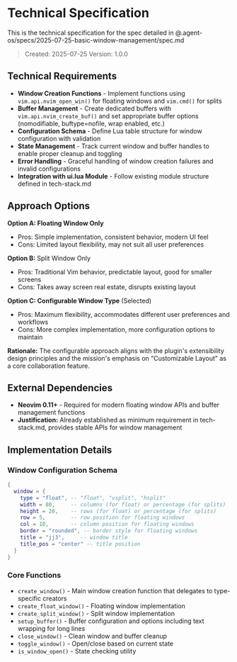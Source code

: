 # Technical Specification

This is the technical specification for the spec detailed in @.agent-os/specs/2025-07-25-basic-window-management/spec.md

> Created: 2025-07-25
> Version: 1.0.0

## Technical Requirements

- **Window Creation Functions** - Implement functions using `vim.api.nvim_open_win()` for floating windows and `vim.cmd()` for splits
- **Buffer Management** - Create dedicated buffers with `vim.api.nvim_create_buf()` and set appropriate buffer options (nomodifiable, buftype=nofile, wrap enabled, etc.)
- **Configuration Schema** - Define Lua table structure for window configuration with validation
- **State Management** - Track current window and buffer handles to enable proper cleanup and toggling
- **Error Handling** - Graceful handling of window creation failures and invalid configurations
- **Integration with ui.lua Module** - Follow existing module structure defined in tech-stack.md

## Approach Options

**Option A: Floating Window Only**

- Pros: Simple implementation, consistent behavior, modern UI feel
- Cons: Limited layout flexibility, may not suit all user preferences

**Option B:** Split Window Only

- Pros: Traditional Vim behavior, predictable layout, good for smaller screens
- Cons: Takes away screen real estate, disrupts existing layout

**Option C: Configurable Window Type** (Selected)

- Pros: Maximum flexibility, accommodates different user preferences and workflows
- Cons: More complex implementation, more configuration options to maintain

**Rationale:** The configurable approach aligns with the plugin's extensibility design principles and the mission's emphasis on "Customizable Layout" as a core collaboration feature.

## External Dependencies

- **Neovim 0.11+** - Required for modern floating window APIs and buffer management functions
- **Justification:** Already established as minimum requirement in tech-stack.md, provides stable APIs for window management

## Implementation Details

### Window Configuration Schema

```lua
{
  window = {
    type = "float", -- "float", "vsplit", "hsplit"
    width = 80,     -- columns (for float) or percentage (for splits)
    height = 20,    -- rows (for float) or percentage (for splits)  
    row = 5,        -- row position for floating windows
    col = 10,       -- column position for floating windows
    border = "rounded", -- border style for floating windows
    title = "jj3",     -- window title
    title_pos = "center" -- title position
  }
}
```

### Core Functions

- `create_window()` - Main window creation function that delegates to type-specific creators
- `create_float_window()` - Floating window implementation
- `create_split_window()` - Split window implementation  
- `setup_buffer()` - Buffer configuration and options including text wrapping for long lines
- `close_window()` - Clean window and buffer cleanup
- `toggle_window()` - Open/close based on current state
- `is_window_open()` - State checking utility
